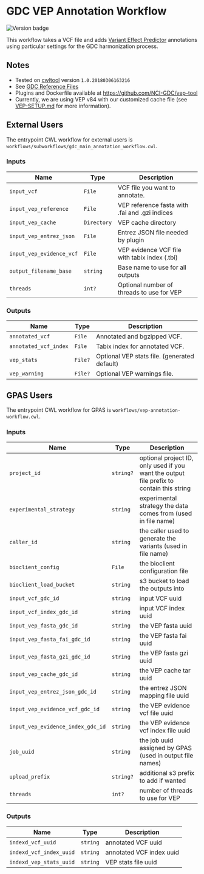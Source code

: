 # GDC VEP Annotation Workflow 
![Version badge](https://img.shields.io/badge/VEP-v84-<COLOR>.svg)

This workflow takes a VCF file and adds [Variant Effect Predictor](http://useast.ensembl.org/info/docs/tools/vep/index.html)
annotations using particular settings for the GDC harmonization process.

## Notes

* Tested on [cwltool](https://github.com/common-workflow-language/cwltool) version `1.0.20180306163216`
* See [GDC Reference Files](https://gdc.cancer.gov/about-data/data-harmonization-and-generation/gdc-reference-files)
* Plugins and Dockerfile available at https://github.com/NCI-GDC/vep-tool
* Currently, we are using VEP v84 with our customized cache file (see [VEP-SETUP.md](VEP-SETUP.md) for more information).

## External Users

The entrypoint CWL workflow for external users is `workflows/subworkflows/gdc_main_annotation_workflow.cwl`.

### Inputs

| Name | Type | Description |
| ---- | ---- | ----------- |
| `input_vcf` | `File` | VCF file you want to annotate. |
| `input_vep_reference` | `File` | VEP reference fasta with .fai and .gzi indices |
| `input_vep_cache` | `Directory` | VEP cache directory | 
| `input_vep_entrez_json` | `File` | Entrez JSON file needed by plugin |
| `input_vep_evidence_vcf` | `File` | VEP evidence VCF file with tabix index (.tbi) |
| `output_filename_base` | `string` | Base name to use for all outputs |
| `threads` | `int?` | Optional number of threads to use for VEP |

### Outputs

| Name | Type | Description |
| ---- | ---- | ----------- |
| `annotated_vcf` | `File` | Annotated and bgzipped VCF. |
| `annotated_vcf_index` | `File` | Tabix index for annotated VCF. |
| `vep_stats` | `File?` | Optional VEP stats file. (generated default) |
| `vep_warning` | `File?` | Optional VEP warnings file. |

## GPAS Users

The entrypoint CWL workflow for GPAS is `workflows/vep-annotation-workflow.cwl`.

### Inputs

| Name | Type | Description |
| ---- | ---- | ----------- |
| `project_id` | `string?` | optional project ID, only used if you want the output file prefix to contain this string |
| `experimental_strategy` | `string` | experimental strategy the data comes from (used in file name) |
| `caller_id` | `string` | the caller used to generate the variants (used in file name) |
| `bioclient_config` | `File` | the bioclient configuration file |
| `bioclient_load_bucket` | `string` | s3 bucket to load the outputs into |
| `input_vcf_gdc_id` | `string` | input VCF uuid |
| `input_vcf_index_gdc_id` | `string` | input VCF index uuid |
| `input_vep_fasta_gdc_id` | `string` | the VEP fasta uuid |
| `input_vep_fasta_fai_gdc_id` | `string` | the VEP fasta fai uuid |
| `input_vep_fasta_gzi_gdc_id` | `string` | the VEP fasta gzi uuid |
| `input_vep_cache_gdc_id` | `string` | the VEP cache tar uuid |
| `input_vep_entrez_json_gdc_id` | `string` | the entrez JSON mapping file uuid |
| `input_vep_evidence_vcf_gdc_id` | `string` | the VEP evidence vcf file uuid |
| `input_vep_evidence_index_gdc_id` | `string` | the VEP evidence vcf index file uuid |
| `job_uuid` | `string` | the job uuid assigned by GPAS (used in output file names) |
| `upload_prefix` | `string?` | additional s3 prefix to add if wanted |
| `threads` | `int?` | number of threads to use for VEP |

### Outputs

| Name | Type | Description |
| ---- | ---- | ----------- |
| `indexd_vcf_uuid` | `string` | annotated VCF uuid |
| `indexd_vcf_index_uuid` | `string` | annotated VCF index uuid |
| `indexd_vep_stats_uuid` | `string` | VEP stats file uuid |
